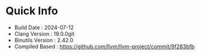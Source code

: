 # Quick Info
* Build Date : 2024-07-12
* Clang Version : 19.0.0git
* Binutils Version : 2.42.0
* Compiled Based : https://github.com/llvm/llvm-project/commit/9f283bfb
